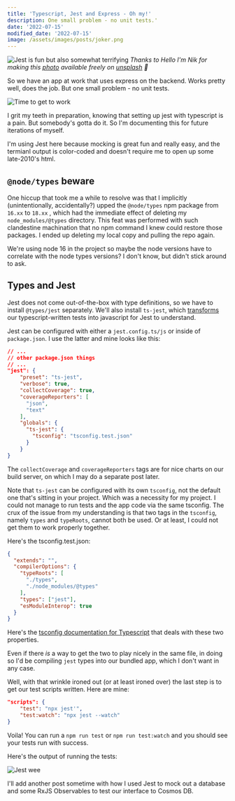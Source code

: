```yaml
---
title: 'Typescript, Jest and Express - Oh my!'
description: One small problem - no unit tests.'
date: '2022-07-15'
modified_date: '2022-07-15'
image: /assets/images/posts/joker.png
---
```


![Jest is fun but also somewhat terrifying](/assets/images/posts/joker.png)
_Thanks to Hello I'm Nik for making this [photo](https://unsplash.com/photos/Uk5lAaYfF7w) available freely on [unsplash](www.unsplash.com) 🎁_

So we have an app at work that uses express on the backend. Works pretty well, does the job. But one small problem - no unit tests.

![Time to get to work](https://media0.giphy.com/media/llKJGxQ1ESmac/giphy.gif?cid=6104955euxgwdbz5mdhaplp4cpv5b2pgxrq8zt5x5du50da3&rid=giphy.gif&ct=g)

I grit my teeth in preparation, knowing that setting up jest with typescript is a pain. But somebody's gotta do it. So I'm documenting this for future iterations of myself.

I'm using Jest here because mocking is great fun and really easy, and the termianl output is color-coded and doesn't require me to open up some late-2010's html.

## `@node/types`  beware

One hiccup that took me a while to resolve was that I implicitly (unintentionally, accidentally?) upped the `@node/types` npm package from `16.xx` to `18.xx` , which had the immediate effect of deleting my `node_modules/@types` directory. This feat was performed with such clandestine machination that no npm command I knew could restore those packages. I ended up deleting my local copy and pulling the repo again.

We're using node 16 in the project so maybe the node versions have to correlate with the node types versions? I don't know, but didn't stick around to ask.

## Types and Jest

Jest does not come out-of-the-box with type definitions, so we have to install `@types/jest`  separately. We'll also install `ts-jest`, which [transforms](https://jestjs.io/docs/next/code-transformation#writing-custom-transformers) our typescript-written tests into javascript for Jest to understand. 

Jest can be configured with either a `jest.config.ts/js` or inside of `package.json`. I use the latter and   mine looks like this:

```json
// ...
// other package.json things
// ...
"jest": {
    "preset": "ts-jest",
    "verbose": true, 
    "collectCoverage": true,
    "coverageReporters": [
      "json",
      "text"
    ],
    "globals": {
      "ts-jest": {
        "tsconfig": "tsconfig.test.json"
      }
    }
}
```

The `collectCoverage` and `coverageReporters` tags are for nice charts on our build server, on which I may do a separate post later.

Note that `ts-jest` can be configured with its own `tsconfig`, not the default one that's sitting in your project. Which was a necessity for my project. I could not manage to run tests and the app code via the same tsconfig. The crux of the issue from my understanding is that two tags in the `tsconfig`, namely `types` and `typeRoots`, cannot both be used. Or at least, I could not get them to work properly together. 

Here's the tsconfig.test.json:
```json
{
  "extends": "",
  "compilerOptions": {
    "typeRoots": [
      "./types",
      "./node_modules/@types"
    ],
    "types": ["jest"],
    "esModuleInterop": true
  }
}
```

Here's the [tsconfig documentation for Typescript](https://www.typescriptlang.org/tsconfig#typeRoots) that deals with these two properties.

Even if there _is_ a way to get the two to play nicely in the same file, in doing so I'd be compiling `jest` types into our bundled app, which I don't want in any case.

Well, with that wrinkle ironed out (or at least ironed over) the last step is to get our test scripts written. Here are mine:

```json
"scripts": {
    "test": "npx jest'",
    "test:watch": "npx jest --watch"
}
```

Voila! You can run a `npm run test` or `npm run test:watch` and you should see your tests run with success.

Here's the output of running the tests:

![Jest wee](/assets/images/posts/jest-output.png)

I'll add another post sometime with how I used Jest to mock out a database and some RxJS Observables to test our interface to Cosmos DB.